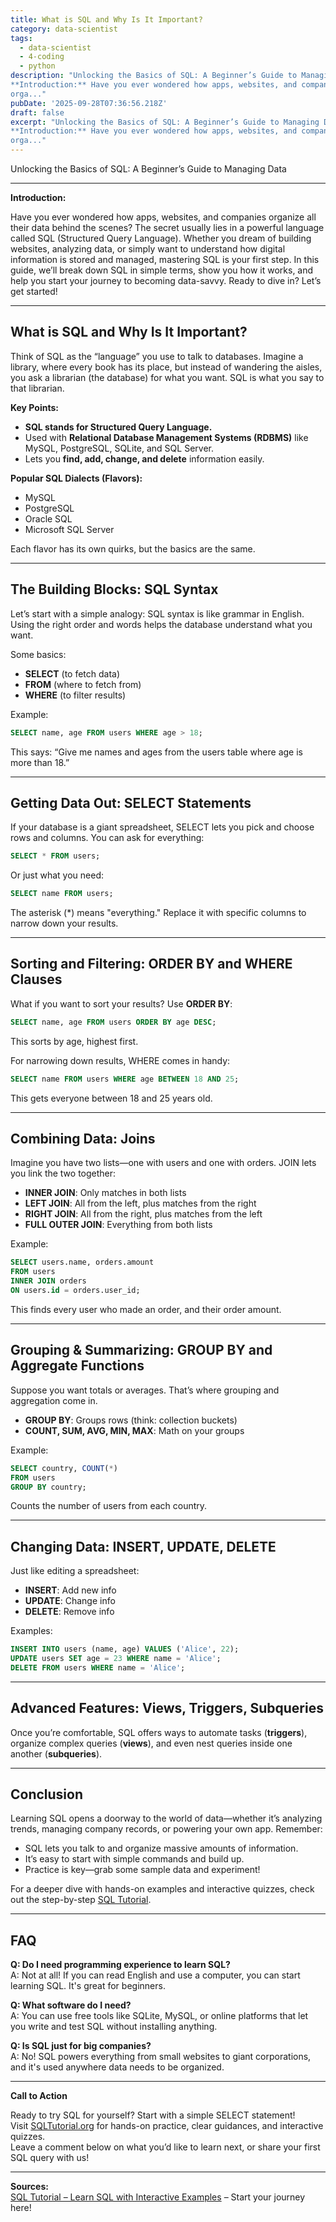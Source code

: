 ```yaml
---
title: What is SQL and Why Is It Important?
category: data-scientist
tags:
  - data-scientist
  - 4-coding
  - python
description: "Unlocking the Basics of SQL: A Beginner’s Guide to Managing Data ---
**Introduction:** Have you ever wondered how apps, websites, and companies
orga..."
pubDate: '2025-09-28T07:36:56.218Z'
draft: false
excerpt: "Unlocking the Basics of SQL: A Beginner’s Guide to Managing Data ---
**Introduction:** Have you ever wondered how apps, websites, and companies
orga..."
---
```


Unlocking the Basics of SQL: A Beginner’s Guide to Managing Data

---

**Introduction:**

Have you ever wondered how apps, websites, and companies organize all their data behind the scenes? The secret usually lies in a powerful language called SQL (Structured Query Language). Whether you dream of building websites, analyzing data, or simply want to understand how digital information is stored and managed, mastering SQL is your first step. In this guide, we’ll break down SQL in simple terms, show you how it works, and help you start your journey to becoming data-savvy. Ready to dive in? Let’s get started!

---

## What is SQL and Why Is It Important?

Think of SQL as the “language” you use to talk to databases. Imagine a library, where every book has its place, but instead of wandering the aisles, you ask a librarian (the database) for what you want. SQL is what you say to that librarian.

**Key Points:**
- **SQL stands for Structured Query Language.**
- Used with **Relational Database Management Systems (RDBMS)** like MySQL, PostgreSQL, SQLite, and SQL Server.
- Lets you **find, add, change, and delete** information easily.

**Popular SQL Dialects (Flavors):**
- MySQL
- PostgreSQL
- Oracle SQL
- Microsoft SQL Server

Each flavor has its own quirks, but the basics are the same.

---

## The Building Blocks: SQL Syntax

Let’s start with a simple analogy: SQL syntax is like grammar in English. Using the right order and words helps the database understand what you want.

Some basics:
- **SELECT** (to fetch data)
- **FROM** (where to fetch from)
- **WHERE** (to filter results)

Example:
```sql
SELECT name, age FROM users WHERE age > 18;
```

This says: “Give me names and ages from the users table where age is more than 18.”

---

## Getting Data Out: SELECT Statements

If your database is a giant spreadsheet, SELECT lets you pick and choose rows and columns. You can ask for everything:
```sql
SELECT * FROM users;
```
Or just what you need:
```sql
SELECT name FROM users;
```

The asterisk (*) means "everything." Replace it with specific columns to narrow down your results.

---

## Sorting and Filtering: ORDER BY and WHERE Clauses

What if you want to sort your results? Use **ORDER BY**:
```sql
SELECT name, age FROM users ORDER BY age DESC;
```
This sorts by age, highest first.

For narrowing down results, WHERE comes in handy:
```sql
SELECT name FROM users WHERE age BETWEEN 18 AND 25;
```
This gets everyone between 18 and 25 years old.

---

## Combining Data: Joins

Imagine you have two lists—one with users and one with orders. JOIN lets you link the two together:

- **INNER JOIN**: Only matches in both lists
- **LEFT JOIN**: All from the left, plus matches from the right
- **RIGHT JOIN**: All from the right, plus matches from the left
- **FULL OUTER JOIN**: Everything from both lists

Example:
```sql
SELECT users.name, orders.amount
FROM users
INNER JOIN orders
ON users.id = orders.user_id;
```

This finds every user who made an order, and their order amount.

---

## Grouping & Summarizing: GROUP BY and Aggregate Functions

Suppose you want totals or averages. That’s where grouping and aggregation come in.

- **GROUP BY**: Groups rows (think: collection buckets)
- **COUNT, SUM, AVG, MIN, MAX**: Math on your groups

Example:
```sql
SELECT country, COUNT(*) 
FROM users 
GROUP BY country;
```
Counts the number of users from each country.

---

## Changing Data: INSERT, UPDATE, DELETE

Just like editing a spreadsheet:
- **INSERT**: Add new info
- **UPDATE**: Change info
- **DELETE**: Remove info

Examples:
```sql
INSERT INTO users (name, age) VALUES ('Alice', 22);
UPDATE users SET age = 23 WHERE name = 'Alice';
DELETE FROM users WHERE name = 'Alice';
```

---

## Advanced Features: Views, Triggers, Subqueries

Once you’re comfortable, SQL offers ways to automate tasks (**triggers**), organize complex queries (**views**), and even nest queries inside one another (**subqueries**).

---

## Conclusion

Learning SQL opens a doorway to the world of data—whether it’s analyzing trends, managing company records, or powering your own app. Remember:
- SQL lets you talk to and organize massive amounts of information.
- It’s easy to start with simple commands and build up.
- Practice is key—grab some sample data and experiment!

For a deeper dive with hands-on examples and interactive quizzes, check out the step-by-step [SQL Tutorial](https://www.sqltutorial.org/).

---

## FAQ

**Q: Do I need programming experience to learn SQL?**  
A: Not at all! If you can read English and use a computer, you can start learning SQL. It's great for beginners.

**Q: What software do I need?**  
A: You can use free tools like SQLite, MySQL, or online platforms that let you write and test SQL without installing anything.

**Q: Is SQL just for big companies?**  
A: No! SQL powers everything from small websites to giant corporations, and it's used anywhere data needs to be organized.

---

**Call to Action**

Ready to try SQL for yourself? Start with a simple SELECT statement!  
Visit [SQLTutorial.org](https://www.sqltutorial.org/) for hands-on practice, clear guidances, and interactive quizzes.  
Leave a comment below on what you’d like to learn next, or share your first SQL query with us!

---

**Sources:**  
[SQL Tutorial – Learn SQL with Interactive Examples](https://www.sqltutorial.org/) – Start your journey here!